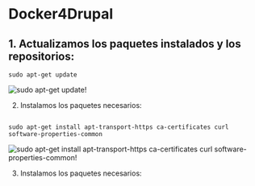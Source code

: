 # Docker4Drupal

## 1. Actualizamos los paquetes instalados y los repositorios:

<code>sudo apt-get update</code>
  
![sudo apt-get update!](https://github.com/sanesan/docker4drupal/blob/master/img/1.PNG)

2. Instalamos los paquetes necesarios:

<code>
sudo apt-get install apt-transport-https ca-certificates curl software-properties-common
</code>

![sudo apt-get install apt-transport-https ca-certificates curl software-properties-common!](https://github.com/sanesan/docker4drupal/blob/master/img/2.PNG)

3. Instalamos los paquetes necesarios:
